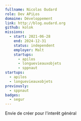 ```yaml
---
fullname: Nicolas Oudard
role: Dev APiLos
domaine: Développement
link: http://blog.oudard.org
github: kolok
missions:
  - start: 2021-06-28
    end: 2024-12-31
    status: independent
    employer: Malt
    startups:
      - apilos
      - longuevieauxobjets
      - sppnaut
startups:
  - apilos
  - longuevieauxobjets
previously:
  - sppnaut
badges:
  - segur
---
```

Envie de créer pour l'interêt général